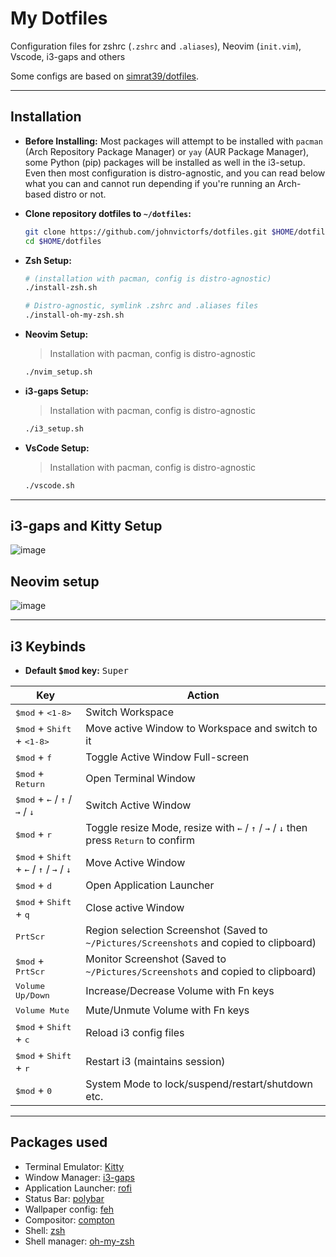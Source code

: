 # My Dotfiles

Configuration files for zshrc (`.zshrc` and `.aliases`), Neovim (`init.vim`), Vscode, i3-gaps and others

Some configs are based on [simrat39/dotfiles](https://github.com/simrat39/dotfiles).

---

## Installation

- **Before Installing:** Most packages will attempt to be installed with `pacman` (Arch Repository Package Manager) or `yay` (AUR Package Manager), some Python (pip) packages will be installed as well in the i3-setup. Even then most configuration is distro-agnostic, and you can read below what you can and cannot run depending if you're running an Arch-based distro or not.


- **Clone repository dotfiles to `~/dotfiles`:**
  ```bash
  git clone https://github.com/johnvictorfs/dotfiles.git $HOME/dotfiles
  cd $HOME/dotfiles
  ```

- **Zsh Setup:**
  ```bash
  # (installation with pacman, config is distro-agnostic)
  ./install-zsh.sh

  # Distro-agnostic, symlink .zshrc and .aliases files
  ./install-oh-my-zsh.sh
  ```

- **Neovim Setup:**
  > Installation with pacman, config is distro-agnostic

  ```bash
  ./nvim_setup.sh
  ```

- **i3-gaps Setup:**
  > Installation with pacman, config is distro-agnostic

  ```bash
  ./i3_setup.sh
  ```

- **VsCode Setup:**
  > Installation with pacman, config is distro-agnostic

  ```bash
  ./vscode.sh
  ```

---

## i3-gaps and Kitty Setup

![image](https://user-images.githubusercontent.com/37747572/75616616-f464e700-5b31-11ea-90ea-5a0bc8199b72.png)

## Neovim setup

![image](https://user-images.githubusercontent.com/37747572/75616637-473e9e80-5b32-11ea-989b-75176f07ffeb.png)

---

## i3 Keybinds

- **Default <kbd>$mod</kbd> key:** <kbd>Super</kbd>

| Key | Action |
|-----|--------|
| <kbd>$mod</kbd> + <kbd><1-8></kbd> | Switch Workspace |
| <kbd>$mod</kbd> + <kbd>Shift</kbd> + <kbd><1-8></kbd> | Move active Window to Workspace and switch to it |
| <kbd>$mod</kbd> + <kbd>f</kbd> | Toggle Active Window Full-screen |
| <kbd>$mod</kbd> + <kbd>Return</kbd> | Open Terminal Window |
| <kbd>$mod</kbd> + <kbd>&larr;</kbd> / <kbd>&uarr;</kbd> / <kbd>&rarr;</kbd> / <kbd>&darr;</kbd> | Switch Active Window |
| <kbd>$mod</kbd> + <kbd>r</kbd> | Toggle resize Mode, resize with <kbd>&larr;</kbd> / <kbd>&uarr;</kbd> / <kbd>&rarr;</kbd> / <kbd>&darr;</kbd> then press <kbd>Return</kbd> to confirm |
| <kbd>$mod</kbd> + <kbd>Shift</kbd> + <kbd>&larr;</kbd> / <kbd>&uarr;</kbd> / <kbd>&rarr;</kbd> / <kbd>&darr;</kbd> | Move Active Window |
| <kbd>$mod</kbd> + <kbd>d</kbd> | Open Application Launcher |
| <kbd>$mod</kbd> + <kbd>Shift</kbd> + <kbd>q</kbd> | Close active Window |
| <kbd>PrtScr</kbd> | Region selection Screenshot (Saved to `~/Pictures/Screenshots` and copied to clipboard) |
| <kbd>$mod</kbd> + <kbd>PrtScr</kbd> | Monitor Screenshot (Saved to `~/Pictures/Screenshots` and copied to clipboard) |
| <kbd>Volume Up/Down</kbd> | Increase/Decrease Volume with Fn keys |
| <kbd>Volume Mute</kbd> | Mute/Unmute Volume with Fn keys |
| <kbd>$mod</kbd> + <kbd>Shift</kbd> + <kbd>c</kbd> | Reload i3 config files |
| <kbd>$mod</kbd> + <kbd>Shift</kbd> + <kbd>r</kbd> | Restart i3 (maintains session) |
| <kbd>$mod</kbd> + <kbd>0</kbd> | System Mode to lock/suspend/restart/shutdown etc. |

---

## Packages used

- Terminal Emulator: [Kitty](https://github.com/kovidgoyal/kitty)
- Window Manager: [i3-gaps](https://github.com/Airblader/i3)
- Application Launcher: [rofi](https://github.com/davatorium/rofi)
- Status Bar: [polybar](https://github.com/polybar/polybar)
- Wallpaper config: [feh](https://github.com/derf/feh)
- Compositor: [compton](https://github.com/tryone144/compton)
- Shell: [zsh](https://www.zsh.org/)
- Shell manager: [oh-my-zsh](https://github.com/ohmyzsh/ohmyzsh)


